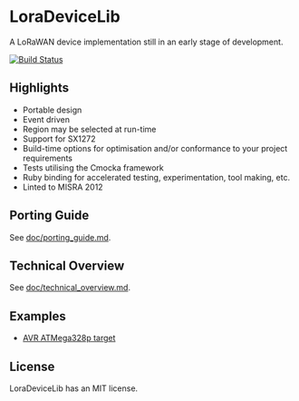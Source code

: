 LoraDeviceLib
=============

A LoRaWAN device implementation still in an early stage of development.

[![Build Status](https://travis-ci.org/cjhdev/lora_device_lib.svg?branch=master)](https://travis-ci.org/cjhdev/lora_device_lib)

## Highlights

- Portable design
- Event driven
- Region may be selected at run-time
- Support for SX1272
- Build-time options for optimisation and/or conformance to your project requirements
- Tests utilising the Cmocka framework
- Ruby binding for accelerated testing, experimentation, tool making, etc.
- Linted to MISRA 2012

## Porting Guide

See [doc/porting_guide.md](doc/porting_guide.md).

## Technical Overview

See [doc/technical_overview.md](doc/technical_overview.md).

## Examples

- [AVR ATMega328p target](examples/mega_demo)

## License

LoraDeviceLib has an MIT license. 

